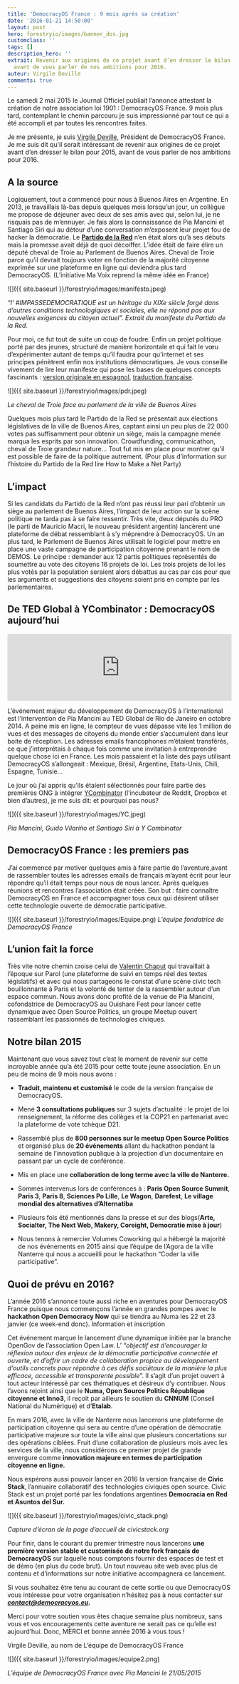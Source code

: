 ```yaml
---
title: 'DemocracyOS France : 9 mois après sa création'
date: '2016-01-21 14:50:00'
layout: post
hero: forestryio/images/banner_dos.jpg
customclass: ''
tags: []
description_hero: ''
extrait: Revenir aux origines de ce projet avant d’en dresser le bilan pour 2015,
  avant de vous parler de nos ambitions pour 2016.
auteur: Virgile Deville
comments: true
---
```

Le samedi 2 mai 2015 le Journal Officiel publiait l’annonce attestant la création de notre association loi 1901 : DemocracyOS France. 9 mois plus tard, contemplant le chemin parcouru je suis impressionné par tout ce qui a été accompli et par toutes les rencontres faites.

Je me présente, je suis [Virgile Deville](http://virgile.pro/), Président de DemocracyOS France. Je me suis dit qu’il serait intéressant de revenir aux origines de ce projet avant d’en dresser le bilan pour 2015, avant de vous parler de nos ambitions pour 2016.

## A la source

Logiquement, tout a commencé pour nous à Buenos Aires en Argentine. En 2013, je travaillais là-bas depuis quelques mois lorsqu’un jour, un collègue me propose de déjeuner avec deux de ses amis avec qui, selon lui, je ne risquais pas de m’ennuyer. Je fais alors la connaissance de Pia Mancini et Santiago Siri qui au détour d’une conversation m’exposent leur projet fou de hacker la démocratie. Le [**Partido de la Red**](http://partidodelared.org/) n’en était alors qu’à ses débuts mais la promesse avait déjà de quoi décoiffer. L’idée était de faire élire un député cheval de Troie au Parlement de Buenos Aires. Cheval de Troie parce qu’il devrait toujours voter en fonction de la majorité citoyenne exprimée sur une plateforme en ligne qui deviendra plus tard DemocracyOS. (L’initiative Ma Voix reprend la même idée en France)

![]({{ site.baseurl }}/forestryio/images/manifesto.jpeg)

_“l’ #IMPASSEDEMOCRATIQUE est un héritage du XIXe siècle forgé dans d’autres conditions technologiques et sociales, elle ne répond pas aux nouvelles exigences du citoyen actuel”. Extrait du manifeste du Partido de la Red._

Pour moi, ce fut tout de suite un coup de foudre. Enfin un projet politique porté par des jeunes, structuré de manière horizontale et qui fait le vœu d’expérimenter autant de temps qu’il faudra pour qu’internet et ses principes pénètrent enfin nos institutions démocratiques. Je vous conseille vivement de lire leur manifeste qui pose les bases de quelques concepts fascinants : [version originale en espagnol](https://wiki.partidodelared.org/Manifiesto_de_la_Red), [traduction française](http://fr.slideshare.net/virgiledeville/traduction-fr-manifeste-du-partido-de-la-red-partido-de-la-red).

![]({{ site.baseurl }}/forestryio/images/pdr.jpeg)

_Le cheval de Troie face au parlement de la ville de Buenos Aires_

Quelques mois plus tard le Partido de la Red se présentait aux élections législatives de la ville de Buenos Aires, captant ainsi un peu plus de 22 000 votes pas suffisamment pour obtenir un siège, mais la campagne menée marqua les esprits par son innovation. Crowdfunding, communicathon, cheval de Troie grandeur nature… Tout fut mis en place pour montrer qu’il est possible de faire de la politique autrement. (Pour plus d’information sur l’histoire du Partido de la Red lire How to Make a Net Party)

## L’impact

Si les candidats du Partido de la Red n’ont pas réussi leur pari d’obtenir un siège au parlement de Buenos Aires, l’impact de leur action sur la scène politique ne tarda pas à se faire ressentir. Très vite, deux députés du PRO (le parti de Mauricio Macri, le nouveau président argentin) lancèrent une plateforme de débat ressemblant à s’y méprendre à DemocracyOS. Un an plus tard, le Parlement de Buenos Aires utilisait le logiciel pour mettre en place une vaste campagne de participation citoyenne prenant le nom de DEMOS. Le principe : demander aux 12 partis politiques représentés de soumettre au vote des citoyens 16 projets de loi. Les trois projets de loi les plus votés par la population seraient alors débattus au cas par cas pour que les arguments et suggestions des citoyens soient pris en compte par les parlementaires.

## De TED Global à YCombinator : DemocracyOS aujourd’hui

<iframe src="https://www.youtube.com/embed/NXfYNdapq3Q" allowfullscreen="" height="auto" frameborder="0" width="100%"></iframe>

L’événement majeur du développement de DemocracyOS à l’international est l’intervention de Pia Mancini au TED Global de Rio de Janeiro en octobre 2014\. A peine mis en ligne, le compteur de vues dépasse vite les 1 million de vues et des messages de citoyens du monde entier s’accumulent dans leur boite de réception. Les adresses emails francophones m’étaient transférés, ce que j’interprétais à chaque fois comme une invitation à entreprendre quelque chose ici en France. Les mois passaient et la liste des pays utilisant DemocracyOS s’allongeait : Mexique, Brésil, Argentine, Etats-Unis, Chili, Espagne, Tunisie…

Le jour où j’ai appris qu’ils étaient sélectionnés pour faire partie des premières ONG à intégrer [YCombinator](https://www.ycombinator.com/) (l’incubateur de Reddit, Dropbox et bien d’autres), je me suis dit: et pourquoi pas nous?

![]({{ site.baseurl }}/forestryio/images/YC.jpeg)

_Pia Mancini, Guido Vilariño et Santiago Siri à Y Combinator_

## DemocracyOS France : les premiers pas

J’ai commencé par motiver quelques amis à faire partie de l’aventure,avant de rassembler toutes les adresses emails de français m’ayant écrit pour leur répondre qu’il était temps pour nous de nous lancer. Après quelques réunions et rencontres l’association était créée. Son but : faire connaître DemocracyOS en France et accompagner tous ceux qui désirent utiliser cette technologie ouverte de démocratie participative.

![]({{ site.baseurl }}/forestryio/images/Equipe.png) _L’équipe fondatrice de DemocracyOS France_

## L’union fait la force

Très vite notre chemin croise celui de [Valentin Chaput](https://twitter.com/ValentinChaput) qui travaillait à l’époque sur Parol (une plateforme de suivi en temps réel des textes législatifs) et avec qui nous partageons le constat d’une scène civic tech bouillonnante à Paris et la volonté de tenter de la rassembler autour d’un espace commun. Nous avons donc profité de la venue de Pia Mancini, cofondatrice de DemocracyOS au Ouishare Fest pour lancer cette dynamique avec Open Source Politics, un groupe Meetup ouvert rassemblant les passionnés de technologies civiques.

## Notre bilan 2015

Maintenant que vous savez tout c’est le moment de revenir sur cette incroyable année qu’a été 2015 pour cette toute jeune association. En un peu de moins de 9 mois nous avons :

*   **Traduit, maintenu et customisé** le code de la version française de DemocracyOS.

*   Mené **3 consultations publiques** sur 3 sujets d’actualité : le projet de loi renseignement, la réforme des collèges et la COP21 en partenariat avec la plateforme de vote tchèque D21.

*   Rassemblé plus de **800 personnes sur le meetup Open Source Politics** et organisé plus de **20 événements** allant du hackathon pendant la semaine de l’innovation publique à la projection d’un documentaire en passant par un cycle de conférence.

*   Mis en place une **collaboration de long terme avec la ville de Nanterre.**

*   Sommes intervenus lors de conférences à : **Paris Open Source Summit**, **Paris 3**, **Paris 8**, **Sciences Po Lille**, **Le Wagon**, **Darefest**, **Le village mondial des alternatives d’Alternatiba**

*   Plusieurs fois été mentionnés dans la presse et sur des blogs(**Arte, Socialter, The Next Web, Makery, Coreight, Democratie mise à jour**)

*   Nous tenons à remercier Volumes Coworking qui a hébergé la majorité de nos événements en 2015 ainsi que l’équipe de l’Agora de la ville Nanterre qui nous a accueilli pour le hackathon “Coder la ville participative”.

## Quoi de prévu en 2016?

L’année 2016 s’annonce toute aussi riche en aventures pour DemocracyOS France puisque nous commençons l’année en grandes pompes avec le **hackathon Open Democracy Now** qui se tiendra au Numa les 22 et 23 janvier (ce week-end donc). Information et inscription

Cet événement marque le lancement d’une dynamique initiée par la branche OpenGov de l’association Open Law. L’ “_objectif est d’encourager la réflexion autour des enjeux de la démocratie participative connectée et ouverte, et d’offrir un cadre de collaboration propice au développement d’outils concrets pour répondre à ces défis sociétaux de la manière la plus efficace, accessible et transparente possible_”. Il s’agit d’un projet ouvert à tout acteur intéressé par ces thématiques et désireux d’y contribuer. Nous l’avons rejoint ainsi que le **Numa, Open Source Politics République citoyenne et Inno3**, il reçoit par ailleurs le soutien du **CNNUM** (Conseil National du Numérique) et d’**Etalab**.

En mars 2016, avec la ville de Nanterre nous lancerons une plateforme de participation citoyenne qui sera au centre d’une opération de démocratie participative majeure sur toute la ville ainsi que plusieurs concertations sur des opérations ciblées. Fruit d’une collaboration de plusieurs mois avec les services de la ville, nous considérons ce premier projet de grande envergure comme **innovation majeure en termes de participation citoyenne en ligne.**

Nous espérons aussi pouvoir lancer en 2016 la version française de **Civic Stack**, l’annuaire collaboratif des technologies civiques open source. Civic Stack est un projet porté par les fondations argentines **Democracia en Red et Asuntos del Sur.**

![]({{ site.baseurl }}/forestryio/images/civic_stack.png)

_Capture d’écran de la page d’accueil de civicstack.org_

Pour finir, dans le courant du premier trimestre nous lancerons **une première version stable et customisée de notre fork français de DemocracyOS** sur laquelle nous comptons fournir des espaces de test et de démo (en plus du code brut). Un tout nouveau site web avec plus de contenu et d’informations sur notre initiative accompagnera ce lancement.

Si vous souhaitez être tenu au courant de cette sortie ou que DemocracyOS vous intéresse pour votre organisation n’hésitez pas à nous contacter sur _**contact@democracyos.eu.**_

Merci pour votre soutien vous êtes chaque semaine plus nombreux, sans vous et vos encouragements cette aventure ne serait pas ce qu’elle est aujourd’hui. Donc, MERCI et bonne année 2016 à vous tous !

Virgile Deville, au nom de L’équipe de DemocracyOS France

![]({{ site.baseurl }}/forestryio/images/equipe2.png)

_L’équipe de DemocracyOS France avec Pia Mancini le 21/05/2015_

